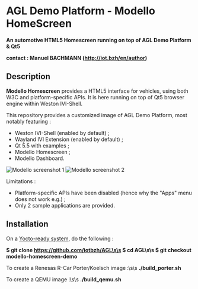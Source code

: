 AGL Demo Platform - Modello HomeScreen
======================================

<strong>An automotive HTML5 Homescreen running on top of AGL Demo Platform & Qt5

contact : Manuel BACHMANN (http://iot.bzh/en/author)</strong>


## Description

 <strong>Modello Homescreen</strong> provides a HTML5 interface for vehicles, using both W3C and platform-specific APIs.
 It is here running on top of Qt5 browser engine within Weston IVI-Shell.

 This repository provides a customized image of AGL Demo Platform, most notably featuring :
 * Weston IVI-Shell (enabled by default) ;
 * Wayland IVI Extension (enabled by default) ;
 * Qt 5.5 with examples ;
 * Modello Homescreen ;
 * Modello Dashboard.

![Modello screenshot 1](http://iot.bzh/images/images/agl_dp-qt-modello_2-small.jpg)
![Modello screenshot 2](http://iot.bzh/images/images/agl_dp-qt-modello_4-small.jpg)

 Limitations :
 * Platform-specific APIs have been disabled (hence why the "Apps" menu does not work e.g.) ;
 * Only 2 sample applications are provided.

## Installation

On a [Yocto-ready system](http://www.yoctoproject.org/docs/1.8/yocto-project-qs/yocto-project-qs.html), do the following :

<strong>$ git clone https://github.com/iotbzh/AGL\s\s
$ cd AGL\s\s
$ git checkout modello-homescreen-demo</strong>

   To create a Renesas R-Car Porter/Koelsch image :\s\s
<strong>./build_porter.sh</strong>

   To create a QEMU image :\s\s
<strong>./build_qemu.sh</strong>
